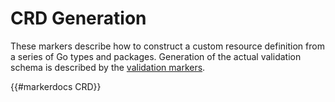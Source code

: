 # CRD Generation

These markers describe how to construct a custom resource definition from
a series of Go types and packages.  Generation of the actual validation
schema is described by the [validation markers](./crd-validation.md).

{{#markerdocs CRD}}
